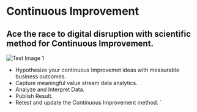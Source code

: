 # Continuous Improvement

## Ace the race to digital disruption with scientific method for Continuous Improvement.


![Test Image 1]( "https://github.com/smartagility/Continuous-Improvement/blob/master/README.md" )


- Hypothesize your continuous Improvemet ideas with measurable business outcomes. 
- Capture meaningful value stream data analytics.
- Analyze and Interpret Data.
- Publish Result.
- Retest and update the Continuous Improvement method.
`
